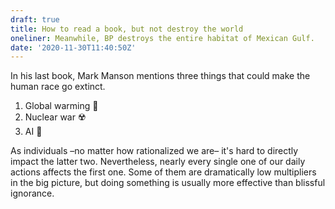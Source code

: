 ```yaml
---
draft: true
title: How to read a book, but not destroy the world
oneliner: Meanwhile, BP destroys the entire habitat of Mexican Gulf.
date: '2020-11-30T11:40:50Z'
---
```


In his last book, Mark Manson mentions three things that could make the human race go extinct.

1. Global warming 🥵
2. Nuclear war ☢️
3. AI 🤖

As individuals –no matter how rationalized we are– it's hard to directly impact the latter two. Nevertheless, nearly every single one of our daily actions affects the first one. Some of them are dramatically low multipliers in the big picture, but doing something is usually more effective than blissful ignorance.
